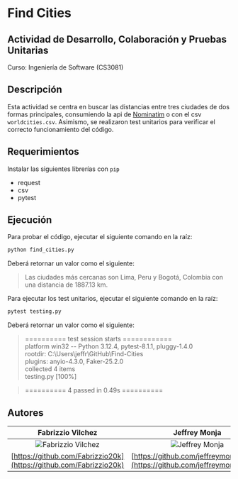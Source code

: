 # Find Cities 

## Actividad de Desarrollo, Colaboración y Pruebas Unitarias

Curso: Ingeniería de Software (CS3081)

## Descripción

Esta actividad se centra en buscar las distancias entre tres ciudades de dos formas principales, consumiendo la api de [Nominatim](https://nominatim.openstreetmap.org/ui/search.html) o con el csv `worldcities.csv`. Asimismo, se realizaron test unitarios para verificar el correcto funcionamiento del código.

## Requerimientos
Instalar las siguientes librerías con `pip`

+ request
+ csv
+ pytest

## Ejecución
Para probar el código, ejecutar el siguiente comando en la raíz:
  
```bash
python find_cities.py
```

Deberá retornar un valor como el siguiente:

> Las ciudades más cercanas son Lima, Peru y Bogotá, Colombia con una distancia de 1887.13 km.

Para ejecutar los test unitarios, ejecutar el siguiente comando en la raíz:

```bash
pytest testing.py
```

Deberá retornar un valor como el siguiente:

> ========== test session starts ============ \
> platform win32 -- Python 3.12.4, pytest-8.1.1, pluggy-1.4.0 \
> rootdir: C:\Users\jeffr\GitHub\Find-Cities \
> plugins: anyio-4.3.0, Faker-25.2.0 \
> collected 4 items  \
> testing.py                       [100%]

> ========== 4 passed in 0.49s ========== 


## Autores

| **Fabrizzio Vilchez** | **Jeffrey Monja** |
|:------------:|:------------:|
| ![Fabrizzio Vilchez](https://avatars.githubusercontent.com/u/115495332?v=4) | ![Jeffrey Monja](https://avatars.githubusercontent.com/u/104637993?v=4) |
| [https://github.com/Fabrizzio20k](https://github.com/Fabrizzio20k) | [https://github.com/jeffreymonjacastro](https://github.com/jeffreymonjacastro) |